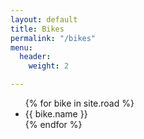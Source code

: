 ```yaml
---
layout: default
title: Bikes
permalink: "/bikes"
menu:
  header:
    weight: 2

---
```

<ul>
{% for bike in site.road %}
  <li>{{ bike.name }}</li>
{% endfor %}
</ul>
